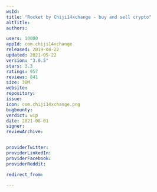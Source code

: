```yaml
---
wsId: 
title: "Rocket by Chiji14xchange - buy and sell crypto"
altTitle: 
authors:

users: 10000
appId: com.chiji14xchange
released: 2019-04-22
updated: 2021-05-22
version: "3.0.5"
stars: 3.3
ratings: 957
reviews: 841
size: 30M
website: 
repository: 
issue: 
icon: com.chiji14xchange.png
bugbounty: 
verdict: wip
date: 2021-08-01
signer: 
reviewArchive:


providerTwitter: 
providerLinkedIn: 
providerFacebook: 
providerReddit: 

redirect_from:

---
```



